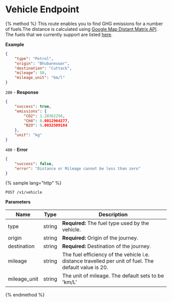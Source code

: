 # Vehicle Endpoint

{% method %}
This route enables you to find GHG emissions for a number of fuels.The distance is calculated using [Google Map Distant Matrix API](https://developers.google.com/maps/documentation/javascript/distancematrix). The fuels that we currently support are listed [here](https://gitlab.com/aossie/CarbonFootprint/blob/master/Source/Core/core/resources/fuels.json). 

**Example**
```JSON
{
    "type": "Petrol",
    "origin": "Bhubaneswar",
    "destination": "Cuttack",
    "mileage": 50,
    "mileage_unit": "km/l"
}
```
`200` - **Response**
```JSON
{
    "success": true,
    "emissions": {
        "CO2": 1.20362256,
        "CH4": 0.0012964277,
        "N2O": 0.0032509184
    },
    "unit": "kg"
}
```
`400` - **Error** 
```JSON
{
    "success": false,
    "error": "Distance or Mileage cannot be less than zero"
}
```
{% sample lang="http" %}
```
POST /v1/vehicle
```
**Parameters**

| Name        | Type           | Description  |
| ------------- |-------------| -----|
| type | string | **Required:** The fuel type used by the vehicle.|
| origin    | string | **Required:** Origin of the journey. |
| destination   | string | **Required:** Destination of the journey. |
| mileage    | string | The fuel efficiency of the vehicle i.e. distance travelled per unit of fuel. The default value is 20. |
| mileage_unit     | string | The unit of mileage. The default sets to be 'km/L' |


{% endmethod %}
